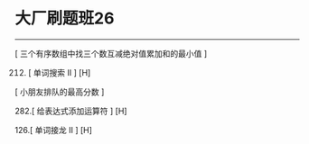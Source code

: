 # 大厂刷题班26

---
[ 三个有序数组中找三个数互减绝对值累加和的最小值 ]

212. [ 单词搜索 II ] [H]    

[ 小朋友排队的最高分数 ]

282.[ 给表达式添加运算符 ]  [H] 

126.[ 单词接龙 II ] [H]  


